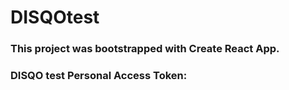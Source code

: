 # DISQOtest

### This project was bootstrapped with Create React App.

### DISQO test Personal Access Token: 
